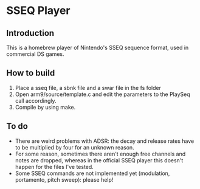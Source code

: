 SSEQ Player
===========

Introduction
------------

This is a homebrew player of Nintendo's SSEQ sequence format, used in commercial DS games.

How to build
------------

1. Place a sseq file, a sbnk file and a swar file in the fs folder
2. Open arm9/source/template.c and edit the parameters to the PlaySeq call accordingly.
3. Compile by using make.

To do
-----

- There are weird problems with ADSR: the decay and release rates have to be multiplied by four for an unknown reason.
- For some reason, sometimes there aren't enough free channels and notes are dropped, whereas in the official SSEQ player this doesn't happen for the files I've tested.
- Some SSEQ commands are not implemented yet (modulation, portamento, pitch sweep): please help!